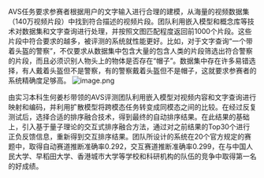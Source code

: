 ---
---

AVS任务要求参赛者根据用户的文字输入进行合理的建模，从海量的视频数据集（140万视频片段）中找到符合描述的视频片段。团队利用嵌入模型和概念库等技术对数据集和文字查询进行处理，并按照文图匹配程度返回前1000个片段。这些片段中符合要求的越多，被评测的系统就性能更好。比如，对于文字查询“一个带着头盔的警察”，不仅要求从数据集中包含大量的包含人类的片段筛选出符合警察的片段，而且必须识别人物头上的物体是否存在“帽子”。数据集中存在许多易错选择，有人戴着头盔但不是警察，有的警察戴着头盔但不是帽子，这就要求参赛者的系统精确度足够高。
![image.png](https://cdn.jsdelivr.net/gh/Thomas333333/MyPostImage/Images/20230731095837.png)

由实习本科生何姜杉带领的AVS评测团队利用嵌入模型对视频内容和文字查询进行映射和编码，并利用扩散模型将跨模态任务转变成同模态之间的比较。在经过反复测试后，选择合适的排序融合技术，得到最终的自动排序结果。在此结果的基础上，引入基于量子理论的交互式排序融合方法，通过对之前结果的Top30个进行正负反馈信息，重新得到交互排序结果。团队所设计的系统在20个官方规定的赛题中，取得自动赛道推断准确率0.292，交互赛道推断准确率0.299，在与中国人民大学、早稻田大学、香港城市大学等学校和科研机构的队伍的竞争中取得第一名的好成绩。
